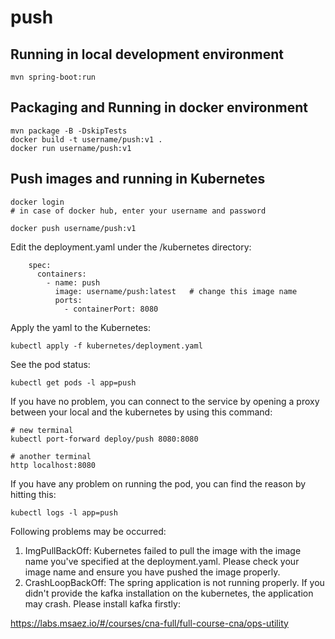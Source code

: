 # push

## Running in local development environment

```
mvn spring-boot:run
```

## Packaging and Running in docker environment

```
mvn package -B -DskipTests
docker build -t username/push:v1 .
docker run username/push:v1
```

## Push images and running in Kubernetes

```
docker login 
# in case of docker hub, enter your username and password

docker push username/push:v1
```

Edit the deployment.yaml under the /kubernetes directory:
```
    spec:
      containers:
        - name: push
          image: username/push:latest   # change this image name
          ports:
            - containerPort: 8080

```

Apply the yaml to the Kubernetes:
```
kubectl apply -f kubernetes/deployment.yaml
```

See the pod status:
```
kubectl get pods -l app=push
```

If you have no problem, you can connect to the service by opening a proxy between your local and the kubernetes by using this command:
```
# new terminal
kubectl port-forward deploy/push 8080:8080

# another terminal
http localhost:8080
```

If you have any problem on running the pod, you can find the reason by hitting this:
```
kubectl logs -l app=push
```

Following problems may be occurred:

1. ImgPullBackOff:  Kubernetes failed to pull the image with the image name you've specified at the deployment.yaml. Please check your image name and ensure you have pushed the image properly.
1. CrashLoopBackOff: The spring application is not running properly. If you didn't provide the kafka installation on the kubernetes, the application may crash. Please install kafka firstly:

https://labs.msaez.io/#/courses/cna-full/full-course-cna/ops-utility

